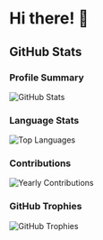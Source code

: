# Hi there! 👋

## GitHub Stats

### Profile Summary

![GitHub Stats](https://github-readme-stats.vercel.app/api/?username=reedthorngag&show_icons=true&theme=synthwave)

### Language Stats

![Top Languages](https://github-readme-stats.vercel.app/api/top-langs/?username=reedthorngag&layout=compact&theme=synthwave)

### Contributions

![Yearly Contributions](https://github-readme-streak-stats.herokuapp.com/?user=reedthorngag&theme=synthwave)

### GitHub Trophies

![GitHub Trophies](https://github-profile-trophy.vercel.app/?username=reedthorngag&theme=onedark)
